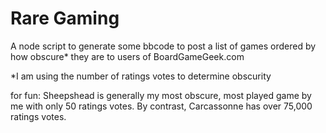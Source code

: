 # Rare Gaming

A node script to generate some bbcode to post a list of games ordered by how obscure* they are to users of BoardGameGeek.com

*I am using the number of ratings votes to determine obscurity

for fun: Sheepshead is generally my most obscure, most played game by me with only 50 ratings votes.  By contrast, Carcassonne has over 75,000 ratings votes.
